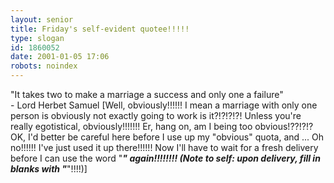 ```yaml
---
layout: senior
title: Friday's self-evident quotee!!!!!
type: slogan
id: 1860052
date: 2001-01-05 17:06
robots: noindex
---
```

"It takes two to make a marriage a success and only one a failure"<br/>- Lord Herbet Samuel [Well, obviously!!!!!! I mean a marriage with only one person is obviously not exactly going to work is it?!?!?!?! Unless you're really egotistical, obviously!!!!!!! Er, hang on, am I being too obvious!??!?!? OK, I'd better be careful here before I use up my "obvious" quota, and ... Oh no!!!!!! I've just used it up there!!!!!! Now I'll have to wait for a fresh delivery before I can use the word "_______" again!!!!!!!! (Note to self: upon delivery, fill in blanks with "_______"!!!!)]